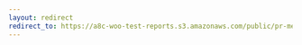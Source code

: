 ```yaml
---
layout: redirect
redirect_to: https://a8c-woo-test-reports.s3.amazonaws.com/public/pr-merge/44166/api/index.html
---
```

